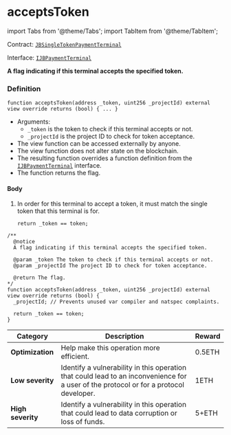 # acceptsToken

import Tabs from '@theme/Tabs';
import TabItem from '@theme/TabItem';

Contract: [`JBSingleTokenPaymentTerminal`](/dev/api/contracts/or-payment-terminals/or-abstract/jbsingletokenpaymentterminal/README.md)​‌

Interface: [`IJBPaymentTerminal`](/dev/api/interfaces/ijbpaymentterminal.md)

<Tabs>
<TabItem value="Step by step" label="Step by step">

**A flag indicating if this terminal accepts the specified token.**

### Definition

```
function acceptsToken(address _token, uint256 _projectId) external view override returns (bool) { ... }
```

* Arguments:
  * `_token` is the token to check if this terminal accepts or not.
  * `_projectId` is the project ID to check for token acceptance.
* The view function can be accessed externally by anyone.
* The view function does not alter state on the blockchain.
* The resulting function overrides a function definition from the [`IJBPaymentTerminal`](/dev/api/interfaces/ijbpaymentterminal.md) interface.
* The function returns the flag.

#### Body

1.  In order for this terminal to accept a token, it must match the single token that this terminal is for.

    ```
    return _token == token;
    ```

</TabItem>

<TabItem value="Code" label="Code">

```
/**
  @notice
  A flag indicating if this terminal accepts the specified token.

  @param _token The token to check if this terminal accepts or not.
  @param _projectId The project ID to check for token acceptance.

  @return The flag.
*/
function acceptsToken(address _token, uint256 _projectId) external view override returns (bool) {
  _projectId; // Prevents unused var compiler and natspec complaints.

  return _token == token;
}
```

</TabItem>

<TabItem value="Bug bounty" label="Bug bounty">

| Category          | Description                                                                                                                            | Reward |
| ----------------- | -------------------------------------------------------------------------------------------------------------------------------------- | ------ |
| **Optimization**  | Help make this operation more efficient.                                                                                               | 0.5ETH |
| **Low severity**  | Identify a vulnerability in this operation that could lead to an inconvenience for a user of the protocol or for a protocol developer. | 1ETH   |
| **High severity** | Identify a vulnerability in this operation that could lead to data corruption or loss of funds.                                        | 5+ETH  |

</TabItem>
</Tabs>
